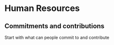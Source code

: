 # Human Resources

## Commitments and contributions

Start with what can people commit to and contribute



